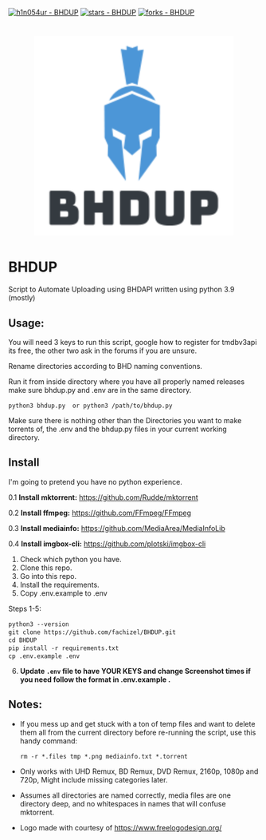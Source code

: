 [![h1n054ur - BHDUP](https://img.shields.io/static/v1?label=h1n054ur&message=BHDUP&color=blue&logo=github)](https://github.com/h1n054ur/BHDUP)
[![stars - BHDUP](https://img.shields.io/github/stars/h1n054ur/BHDUP?style=social)](https://github.com/h1n054ur/BHDUP)
[![forks - BHDUP](https://img.shields.io/github/forks/h1n054ur/BHDUP?style=social)](https://github.com/h1n054ur/BHDUP)
<h1 align="center">
	<img width="400" src="bhdup-logo.png" alt="BHDUP">
</h1>

# BHDUP


Script to Automate Uploading using BHDAPI written using python 3.9 (mostly)

## Usage:

You will need 3 keys to run this script, google how to register for tmdbv3api its free, the other two ask in the forums if you are unsure.

Rename directories according to BHD naming conventions.

Run it from inside directory where you have all properly named releases make sure bhdup.py and .env are in the same directory.

    python3 bhdup.py  or python3 /path/to/bhdup.py

Make sure there is nothing other than the Directories you want to make torrents of, the .env and the bhdup.py files in your current working directory.

## Install

I'm going to pretend you have no python experience.

0.1 **Install mktorrent:** https://github.com/Rudde/mktorrent

0.2 **Install ffmpeg:** https://github.com/FFmpeg/FFmpeg

0.3 **Install mediainfo:** https://github.com/MediaArea/MediaInfoLib

0.4 **Install imgbox-cli:** https://github.com/plotski/imgbox-cli

1. Check which python you have.
2. Clone this repo.
3. Go into this repo.
4. Install the requirements.
5. Copy .env.example to .env

Steps 1-5:

```
python3 --version
git clone https://github.com/fachizel/BHDUP.git
cd BHDUP
pip install -r requirements.txt
cp .env.example .env
```

6. **Update `.env` file to have YOUR KEYS and change Screenshot times if you need follow the format in .env.example .**

## Notes:

- If you mess up and get stuck with a ton of temp files and want to delete them all from the current directory before re-running the script, use this handy command:

      rm -r *.files tmp *.png mediainfo.txt *.torrent

- Only works with UHD Remux, BD Remux, DVD Remux, 2160p, 1080p and 720p, Might include missing categories later.

- Assumes all directories are named correctly, media files are one directory deep, and no whitespaces in names that will confuse mktorrent.

- Logo made with courtesy of https://www.freelogodesign.org/
